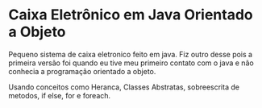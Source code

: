 # Caixa Eletrônico em Java Orientado a Objeto

Pequeno sistema de caixa eletronico feito em java. Fiz outro desse pois a primeira versão <link> foi quando eu tive meu primeiro contato com o java e não conhecia a programação orientado a objeto.


Usando conceitos como Heranca, Classes Abstratas, sobreescrita de metodos, if else, for e foreach.
